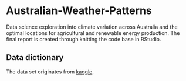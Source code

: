 # Australian-Weather-Patterns
Data science exploration into climate variation across Australia and the optimal locations for agricultural and renewable energy production.
The final report is created through knitting the code base in RStudio.

## Data dictionary
The data set originates from [kaggle](https://www.kaggle.com/jsphyg/weather-dataset-rattle-package "Weather Data Set").
